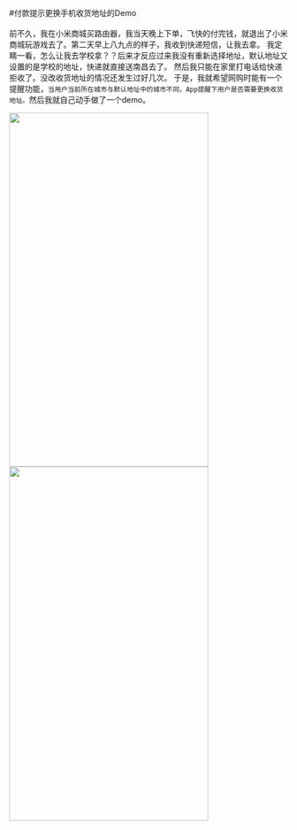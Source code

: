 #付款提示更换手机收货地址的Demo
<br><br>
    前不久，我在小米商城买路由器，我当天晚上下单，飞快的付完钱，就退出了小米商城玩游戏去了。第二天早上八九点的样子，我收到快递短信，让我去拿。
    我定睛一看，怎么让我去学校拿？？后来才反应过来我没有重新选择地址，默认地址又设置的是学校的地址，快递就直接送南昌去了。
    然后我只能在家里打电话给快递拒收了。没改收货地址的情况还发生过好几次。
    于是，我就希望网购时能有一个提醒功能，`当用户当前所在城市与默认地址中的城市不同，App提醒下用户是否需要更换收货地址。`然后我就自己动手做了一个demo。
   
   <img src="https://github.com/StevenReach/DeliveryAddressDemo/raw/master/gif/demo.gif" width="360" height="640"/>
   <img src="https://github.com/StevenReach/DeliveryAddressDemo/raw/master/gif/demo_same.gif" width="360" height="640"/>
